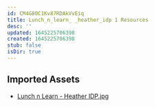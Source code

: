 ```yaml
---
id: CM4G80C1Kv87RDAkVvEiq
title: Lunch_n_learn_ _heather_idp 1 Resources
desc: ''
updated: 1645225706398
created: 1645225706398
stub: false
isDir: true
---
```

## Imported Assets
- [Lunch n Learn - Heather IDP.jpg](/assets/lunch-n-learn---heather-idp.jpg)
